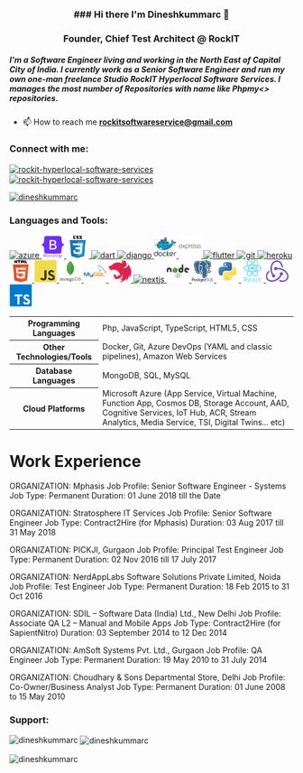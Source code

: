 <h3 align="center">### Hi there I'm Dineshkummarc 👋</h3>
<h3 align="center">Founder, Chief Test Architect @ RockIT</h3>

<h5>I'm a Software Engineer living and working in the North East of Capital City of India. I currently work as a Senior Software Engineer and run my own one-man freelance Studio RockIT Hyperlocal Software Services.
I manages the most number of Repositories with name like Phpmy<> repositories.</h5>

- 📫 How to reach me **rockitsoftwareservice@gmail.com**

<h3 align="left">Connect with me:</h3>
<p align="left">
<a href="https://x.com/yashanyketshow" target="blank"><img align="center" src="https://raw.githubusercontent.com/rahuldkjain/github-profile-readme-generator/master/src/images/icons/Social/twitter.svg" alt="rockit-hyperlocal-software-services" height="30" width="40" /></a>
<a href="https://www.linkedin.com/company/rockit-hyperlocal-software-services/?viewAsMember=true" target="blank"><img align="center" src="https://raw.githubusercontent.com/rahuldkjain/github-profile-readme-generator/master/src/images/icons/Social/linked-in-alt.svg" alt="rockit-hyperlocal-software-services" height="30" width="40" /></a>
<!-- <a href="https://stackoverflow.com/users/dineshkummarc" target="blank"><img align="center" src="https://raw.githubusercontent.com/rahuldkjain/github-profile-readme-generator/master/src/images/icons/Social/stack-overflow.svg" alt="dineshkummarc" height="30" width="40" /></a -->
</p>

<!-- <p align="left"> <img src="https://komarev.com/ghpvc/?username=dineshkummarc&label=Profile%20views&color=0e75b6&style=flat" alt="dineshkummarc" /> </p> -->

<p align="left"> <a href="https://github.com/ryo-ma/github-profile-trophy"><img src="https://github-profile-trophy.vercel.app/?username=dineshkummarc" alt="dineshkummarc" /></a> </p>
<h3 align="left">Languages and Tools:</h3>

<p align="left"> <a href="https://azure.microsoft.com/en-in/" target="_blank" rel="noreferrer"> <img src="https://www.vectorlogo.zone/logos/microsoft_azure/microsoft_azure-icon.svg" alt="azure" width="40" height="40"/> </a> <a href="https://getbootstrap.com" target="_blank" rel="noreferrer"> <img src="https://raw.githubusercontent.com/devicons/devicon/master/icons/bootstrap/bootstrap-plain-wordmark.svg" alt="bootstrap" width="40" height="40"/> </a> <a href="https://www.w3schools.com/css/" target="_blank" rel="noreferrer"> <img src="https://raw.githubusercontent.com/devicons/devicon/master/icons/css3/css3-original-wordmark.svg" alt="css3" width="40" height="40"/> </a> <a href="https://dart.dev" target="_blank" rel="noreferrer"> <img src="https://www.vectorlogo.zone/logos/dartlang/dartlang-icon.svg" alt="dart" width="40" height="40"/> </a> <a href="https://www.djangoproject.com/" target="_blank" rel="noreferrer"> <img src="https://cdn.worldvectorlogo.com/logos/django.svg" alt="django" width="40" height="40"/> </a> <a href="https://www.docker.com/" target="_blank" rel="noreferrer"> <img src="https://raw.githubusercontent.com/devicons/devicon/master/icons/docker/docker-original-wordmark.svg" alt="docker" width="40" height="40"/> </a> <a href="https://expressjs.com" target="_blank" rel="noreferrer"> <img src="https://raw.githubusercontent.com/devicons/devicon/master/icons/express/express-original-wordmark.svg" alt="express" width="40" height="40"/> </a> <a href="https://flutter.dev" target="_blank" rel="noreferrer"> <img src="https://www.vectorlogo.zone/logos/flutterio/flutterio-icon.svg" alt="flutter" width="40" height="40"/> </a> <a href="https://git-scm.com/" target="_blank" rel="noreferrer"> <img src="https://www.vectorlogo.zone/logos/git-scm/git-scm-icon.svg" alt="git" width="40" height="40"/> </a> <a href="https://heroku.com" target="_blank" rel="noreferrer"> <img src="https://www.vectorlogo.zone/logos/heroku/heroku-icon.svg" alt="heroku" width="40" height="40"/> </a> <a href="https://www.w3.org/html/" target="_blank" rel="noreferrer"> <img src="https://raw.githubusercontent.com/devicons/devicon/master/icons/html5/html5-original-wordmark.svg" alt="html5" width="40" height="40"/> </a> <a href="https://developer.mozilla.org/en-US/docs/Web/JavaScript" target="_blank" rel="noreferrer"> <img src="https://raw.githubusercontent.com/devicons/devicon/master/icons/javascript/javascript-original.svg" alt="javascript" width="40" height="40"/> </a> <a href="https://www.mongodb.com/" target="_blank" rel="noreferrer"> <img src="https://raw.githubusercontent.com/devicons/devicon/master/icons/mongodb/mongodb-original-wordmark.svg" alt="mongodb" width="40" height="40"/> </a> <a href="https://www.mysql.com/" target="_blank" rel="noreferrer"> <img src="https://raw.githubusercontent.com/devicons/devicon/master/icons/mysql/mysql-original-wordmark.svg" alt="mysql" width="40" height="40"/> </a> <a href="https://nestjs.com/" target="_blank" rel="noreferrer"> <img src="https://raw.githubusercontent.com/devicons/devicon/master/icons/nestjs/nestjs-plain.svg" alt="nestjs" width="40" height="40"/> </a> <a href="https://nextjs.org/" target="_blank" rel="noreferrer"> <img src="https://cdn.worldvectorlogo.com/logos/nextjs-2.svg" alt="nextjs" width="40" height="40"/> </a> <a href="https://nodejs.org" target="_blank" rel="noreferrer"> <img src="https://raw.githubusercontent.com/devicons/devicon/master/icons/nodejs/nodejs-original-wordmark.svg" alt="nodejs" width="40" height="40"/> </a> <a href="https://www.postgresql.org" target="_blank" rel="noreferrer"> <img src="https://raw.githubusercontent.com/devicons/devicon/master/icons/postgresql/postgresql-original-wordmark.svg" alt="postgresql" width="40" height="40"/> </a> <a href="https://www.python.org" target="_blank" rel="noreferrer"> <img src="https://raw.githubusercontent.com/devicons/devicon/master/icons/python/python-original.svg" alt="python" width="40" height="40"/> </a> <a href="https://reactjs.org/" target="_blank" rel="noreferrer"> <img src="https://raw.githubusercontent.com/devicons/devicon/master/icons/react/react-original-wordmark.svg" alt="react" width="40" height="40"/> </a> <a href="https://redux.js.org" target="_blank" rel="noreferrer"> <img src="https://raw.githubusercontent.com/devicons/devicon/master/icons/redux/redux-original.svg" alt="redux" width="40" height="40"/> </a> <a href="https://www.typescriptlang.org/" target="_blank" rel="noreferrer"> <img src="https://raw.githubusercontent.com/devicons/devicon/master/icons/typescript/typescript-original.svg" alt="typescript" width="40" height="40"/> </a> </p>

<table>
  <tr>
    <th>Programming Languages</th>
    <td>Php, JavaScript, TypeScript, HTML5, CSS</td>
  </tr>
 <!--  <tr>
    <th>Front-end Frameworks/Libraries</th>
    <td>php, JavaScript, React, Next.js</td>
  </tr>
  <tr>
    <th>Back-end Frameworks/Libraries</th>
    <td>Django, NodeJS, Nest.js</td>
  </tr>
  <tr> -->
    <th>Other Technologies/Tools</th>
    <td>Docker, Git, Azure DevOps (YAML and classic pipelines), Amazon Web Services</td>
  </tr>
  <tr>
    <th>Database Languages</th>
    <td>MongoDB, SQL, MySQL</td>
  </tr>
  <tr>
    <th>Cloud Platforms</th>
    <td>Microsoft Azure (App Service, Virtual Machine, Function App, Cosmos DB, Storage Account, AAD, Cognitive Services, IoT Hub, ACR, Stream Analytics, Media Service, TSI, Digital Twins... etc)</td>
  </tr>
</table>

<h1>Work Experience</h1>

<p>ORGANIZATION: Mphasis
Job Profile: Senior Software Engineer - Systems 
Job Type: Permanent 
Duration: 01 June 2018 till the Date</p>

<p>ORGANIZATION: Stratosphere IT Services 
Job Profile: Senior Software Engineer 
Job Type: Contract2Hire (for Mphasis) 
Duration: 03 Aug 2017 till 31 May 2018</p>

<p>ORGANIZATION: PICKJI, Gurgaon 
Job Profile: Principal Test Engineer 
Job Type: Permanent 
Duration: 02 Nov 2016 till 17 July 2017</p>

<p>ORGANIZATION: NerdAppLabs Software Solutions Private Limited, Noida 
Job Profile: Test Engineer 
Job Type: Permanent 
Duration: 18 Feb 2015 to 31 Oct 2016</p>

<p>ORGANIZATION: SDIL – Software Data (India) Ltd., New Delhi 
Job Profile: Associate QA L2 – Manual and Mobile Apps 
Job Type: Contract2Hire (for SapientNitro) 
Duration: 03 September 2014 to 12 Dec 2014</p>

<p>ORGANIZATION: AmSoft Systems Pvt. Ltd., Gurgaon
Job Profile: QA Engineer 
Job Type: Permanent 
Duration: 19 May 2010 to 31 July 2014</p>

<p>ORGANIZATION: Choudhary & Sons Departmental Store, Delhi 
Job Profile: Co-Owner/Business Analyst 
Job Type: Permanent 
Duration: 01 June 2008 to 15 May 2010</p>

<!--
<h2>Software Engineer</h2>
<p><strong>Terawe Corporation, Bangalore</strong><br>
  <em>September 2021 – Present</em></p>

<ul>
  <li>Built web projects from scratch using React, Node.js, and Django, integrating with various Azure services to showcase Azure capabilities to clients.</li>
  
  <li>Utilized the MUI component library to create responsive designs aligned with UX specifications, delivering visually appealing and user-friendly interfaces.</li>
  
  <li>Proficient in managing state in React applications with Redux, optimizing complex data flows for efficient application performance.</li>
  
  <li>Designed and implemented Azure cloud architectures, ensuring scalability, reliability, and security for web application deployments. Leveraged Azure FHIR to enable interoperability and compliance with healthcare industry standards.</li>
  
  <li>Developed API endpoints using Node.js and Django, following industry standards and best practices to ensure robust and secure communication between front-end and back-end components.</li>
  
  <li>Created Azure DevOps pipelines for streamlined deployment of web applications on Azure App Services and Functions Apps, automating release processes.</li>
  
  <li>Proficient in working with various Azure services, including App Service, Function App, Cosmos DB (MongoDB), Storage Accounts, Azure Active Directory (AAD), Virtual Machines, Stream Analytics, Azure Container Registry (ACR), IoT Hub, Time Series Insights, Digital Twins, Cognitive Services, Azure Media Service, and Azure FHIR.</li>
  
  <li>Applied Azure services to diverse industry use cases such as retail, manufacturing (windmill), healthcare, and electric vehicle charging, leveraging their functionalities to meet specific project requirements.</li>
</ul>

<h2>Junior Software Engineer</h2>
<p><strong>Haloocom, Bangalore</strong><br>
  <em>February 2021 – September 2021</em></p>

<ul>
  <li>Integrated Azure cognitive services for real-time speech-to-text conversion of call recordings in a call center environment, enhancing data analysis capabilities.</li>

  <li>Enhanced user experience by customizing the UI using React. Integrated the UI with a MySQL database through Django, ensuring seamless data management and improving overall functionality.</li>

  <li>Created a voice bot using Asterisk VoIP, AGI, Google Dialogflow, and GCP APIs, automating call interactions and providing a seamless customer experience.</li>

  <li>Integrated multiple APIs (WhatsApp, LeadSquared, SMS, mail services) into existing call center and CRM applications, optimizing communication channels and enabling efficient customer engagement.</li>
</ul>
-->

<h3 align="left">Support:</h3>
<!-- <p><a href="https://www.buymeacoffee.com/dineshkummarc"> <img align="left" src="https://cdn.buymeacoffee.com/buttons/v2/default-yellow.png" height="50" width="210" alt="dineshkummarc" /></a><a href="https://ko-fi.com/dineshkummarc"> <img align="left" src="https://cdn.ko-fi.com/cdn/kofi3.png?v=3" height="50" width="210" alt="dineshkummarc" /></a></p><br><br> -->

<p><img align="left" src="https://github-readme-stats.vercel.app/api/top-langs?username=dineshkummarc&show_icons=true&locale=en&layout=compact" alt="dineshkummarc" /></p>

<p>&nbsp;<img align="center" src="https://github-readme-stats.vercel.app/api?username=dineshkummarc&show_icons=true&locale=en" alt="dineshkummarc" /></p>

<p><img align="center" src="https://github-readme-streak-stats.herokuapp.com/?user=dineshkummarc&" alt="dineshkummarc" /></p>
